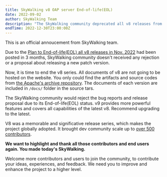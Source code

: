 ```yaml
---
title: SkyWalking v8 OAP server End-of-life(EOL) 
date: 2022-09-02
author: SkyWalking Team
description: "The SkyWalking community deprecated all v8 releases from the docs and download pages"
endTime: 2022-12-30T23:00:00Z
---
```


This is an official annoucement from SkyWalking team.

Due to the [Plan to End-of-life(EOL) all v8 releases in Nov. 2022](../deprecate-v8/index.md) had been posted in 3 months,
SkyWalking community doesn't received any rejection or a proposal about releasing a new patch version.

Now, it is time to end the v8 series. All documents of v8 are not going to be hosted on the website. 
You only could find the artifacts and source codes from [the Apache's archive repository](https://archive.apache.org/dist/skywalking/).
The documents of each version are included in `/docs/` folder in the source tars.

The SkyWalking community would reject the bug reports and release proposal due to its End-of-life(EOL) status. v9 provides more powerful features and
covers all capabilities of the latest v8. Recommend upgrading to the latest.

V8 was a memorable and significative release series, which makes the project globally adopted. It brought dev community scale 
up to [over 500 contributors](https://skywalking.apache.org/blog/2021-07-12-500-contributors-mark/).

**We want to highlight and thank all those contributors and end users again. You made today's SkyWalking.**

Welcome more contributors and users to join the community, to contribute your ideas, experiences, and feedback. We need you to improve and enhance 
the project to a higher level.
